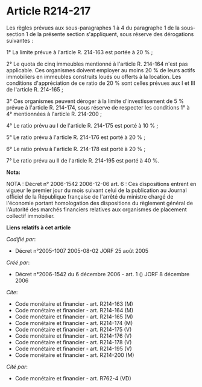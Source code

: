 # Article R214-217

Les règles prévues aux sous-paragraphes 1 à 4 du paragraphe 1 de la sous-section 1 de la présente section s'appliquent, sous
réserve des dérogations suivantes :

1° La limite prévue à l'article R. 214-163 est portée à 20 % ;

2° Le quota de cinq immeubles mentionné à l'article R. 214-164 n'est pas applicable. Ces organismes doivent employer au moins
20 % de leurs actifs immobiliers en immeubles construits loués ou offerts à la location. Les conditions d'appréciation de ce
ratio de 20 % sont celles prévues aux I et III de l'article R. 214-165 ;

3° Ces organismes peuvent déroger à la limite d'investissement de 5 % prévue à l'article R. 214-174, sous réserve de
respecter les conditions 1° à 4° mentionnées à l'article R. 214-200 ;

4° Le ratio prévu au I de l'article R. 214-175 est porté à 10 % ;

5° Le ratio prévu à l'article R. 214-176 est porté à 20 % ;

6° Le ratio prévu à l'article R. 214-178 est porté à 20 % ;

7° Le ratio prévu au II de l'article R. 214-195 est porté à 40 %.

**Nota:**

NOTA : Décret n° 2006-1542 2006-12-06 art. 6 : Ces dispositions entrent en vigueur le premier jour du mois suivant celui de
la publication au Journal officiel de la République française de l'arrêté du ministre chargé de l'économie portant
homologation des dispositions du règlement général de l'Autorité des marchés financiers relatives aux organismes de placement
collectif immobilier.

**Liens relatifs à cet article**

_Codifié par_:

  - Décret n°2005-1007 2005-08-02 JORF 25 août 2005

_Créé par_:

  - Décret n°2006-1542 du 6 décembre 2006 - art. 1 () JORF 8 décembre 2006

_Cite_:

  - Code monétaire et financier - art. R214-163 (M)
  - Code monétaire et financier - art. R214-164 (M)
  - Code monétaire et financier - art. R214-165 (M)
  - Code monétaire et financier - art. R214-174 (M)
  - Code monétaire et financier - art. R214-175 (V)
  - Code monétaire et financier - art. R214-176 (V)
  - Code monétaire et financier - art. R214-178 (V)
  - Code monétaire et financier - art. R214-195 (V)
  - Code monétaire et financier - art. R214-200 (M)

_Cité par_:

  - Code monétaire et financier - art. R762-4 (VD)
